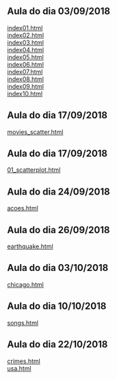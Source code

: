 ## Aula do dia 03/09/2018

[index01.html](basic/index01.html)<br>
[index02.html](basic/index02.html)<br>
[index03.html](basic/index03.html)<br>
[index04.html](basic/index04.html)<br>
[index05.html](basic/index05.html)<br>
[index06.html](basic/index06.html)<br>
[index07.html](basic/index07.html)<br>
[index08.html](basic/index08.html)<br>
[index09.html](basic/index09.html)<br>
[index10.html](basic/index10.html)<br>

## Aula do dia 17/09/2018
[movies_scatter.html](d3_scale/movies_scatter.html)<br>

## Aula do dia 17/09/2018
[01_scatterplot.html](d3_update/01_scatterplot.html)<br>

## Aula do dia 24/09/2018
[acoes.html](d3_crossfilter/acoes.html)<br>

## Aula do dia 26/09/2018
[earthquake.html](d3_crossfilter_2/earthquakes.html)<br>

## Aula do dia 03/10/2018
[chicago.html](d3_leaf/chicago.html)<br>

## Aula do dia 10/10/2018
[songs.html](d3_networks_trees/songs.html)<br>

## Aula do dia 22/10/2018
[crimes.html](color-d3/crimes.html)<br>
[usa.html](color-d3/usa.html)<br>


